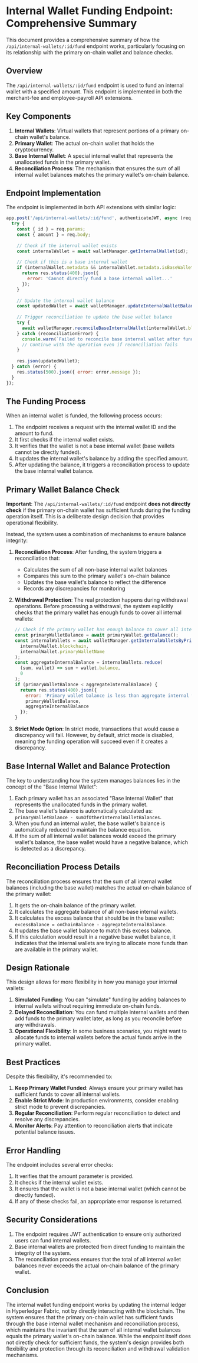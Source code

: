 # Internal Wallet Funding Endpoint: Comprehensive Summary

This document provides a comprehensive summary of how the `/api/internal-wallets/:id/fund` endpoint works, particularly focusing on its relationship with the primary on-chain wallet and balance checks.

## Overview

The `/api/internal-wallets/:id/fund` endpoint is used to fund an internal wallet with a specified amount. This endpoint is implemented in both the merchant-fee and employee-payroll API extensions.

## Key Components

1. **Internal Wallets**: Virtual wallets that represent portions of a primary on-chain wallet's balance.
2. **Primary Wallet**: The actual on-chain wallet that holds the cryptocurrency.
3. **Base Internal Wallet**: A special internal wallet that represents the unallocated funds in the primary wallet.
4. **Reconciliation Process**: The mechanism that ensures the sum of all internal wallet balances matches the primary wallet's on-chain balance.

## Endpoint Implementation

The endpoint is implemented in both API extensions with similar logic:

```javascript
app.post('/api/internal-wallets/:id/fund', authenticateJWT, async (req, res) => {
  try {
    const { id } = req.params;
    const { amount } = req.body;
    
    // Check if the internal wallet exists
    const internalWallet = await walletManager.getInternalWallet(id);
    
    // Check if this is a base internal wallet
    if (internalWallet.metadata && internalWallet.metadata.isBaseWallet) {
      return res.status(400).json({
        error: 'Cannot directly fund a base internal wallet...'
      });
    }
    
    // Update the internal wallet balance
    const updatedWallet = await walletManager.updateInternalWalletBalance(id, parseFloat(amount));
    
    // Trigger reconciliation to update the base wallet balance
    try {
      await walletManager.reconcileBaseInternalWallet(internalWallet.blockchain, internalWallet.primaryWalletName);
    } catch (reconciliationError) {
      console.warn(`Failed to reconcile base internal wallet after funding: ${reconciliationError.message}`);
      // Continue with the operation even if reconciliation fails
    }
    
    res.json(updatedWallet);
  } catch (error) {
    res.status(500).json({ error: error.message });
  }
});
```

## The Funding Process

When an internal wallet is funded, the following process occurs:

1. The endpoint receives a request with the internal wallet ID and the amount to fund.
2. It first checks if the internal wallet exists.
3. It verifies that the wallet is not a base internal wallet (base wallets cannot be directly funded).
4. It updates the internal wallet's balance by adding the specified amount.
5. After updating the balance, it triggers a reconciliation process to update the base internal wallet balance.

## Primary Wallet Balance Check

**Important**: The `/api/internal-wallets/:id/fund` endpoint **does not directly check** if the primary on-chain wallet has sufficient funds during the funding operation itself. This is a deliberate design decision that provides operational flexibility.

Instead, the system uses a combination of mechanisms to ensure balance integrity:

1. **Reconciliation Process**: After funding, the system triggers a reconciliation that:
   - Calculates the sum of all non-base internal wallet balances
   - Compares this sum to the primary wallet's on-chain balance
   - Updates the base wallet's balance to reflect the difference
   - Records any discrepancies for monitoring

2. **Withdrawal Protection**: The real protection happens during withdrawal operations. Before processing a withdrawal, the system explicitly checks that the primary wallet has enough funds to cover all internal wallets:

   ```javascript
   // Check if the primary wallet has enough balance to cover all internal wallets
   const primaryWalletBalance = await primaryWallet.getBalance();
   const internalWallets = await walletManager.getInternalWalletsByPrimaryWallet(
     internalWallet.blockchain, 
     internalWallet.primaryWalletName
   );
   const aggregateInternalBalance = internalWallets.reduce(
     (sum, wallet) => sum + wallet.balance, 
     0
   );
   if (primaryWalletBalance < aggregateInternalBalance) {
     return res.status(400).json({ 
       error: 'Primary wallet balance is less than aggregate internal wallet balances',
       primaryWalletBalance,
       aggregateInternalBalance
     });
   }
   ```

3. **Strict Mode Option**: In strict mode, transactions that would cause a discrepancy will fail. However, by default, strict mode is disabled, meaning the funding operation will succeed even if it creates a discrepancy.

## Base Internal Wallet and Balance Protection

The key to understanding how the system manages balances lies in the concept of the "Base Internal Wallet":

1. Each primary wallet has an associated "Base Internal Wallet" that represents the unallocated funds in the primary wallet.
2. The base wallet's balance is automatically calculated as: `primaryWalletBalance - sumOfOtherInternalWalletBalances`.
3. When you fund an internal wallet, the base wallet's balance is automatically reduced to maintain the balance equation.
4. If the sum of all internal wallet balances would exceed the primary wallet's balance, the base wallet would have a negative balance, which is detected as a discrepancy.

## Reconciliation Process Details

The reconciliation process ensures that the sum of all internal wallet balances (including the base wallet) matches the actual on-chain balance of the primary wallet:

1. It gets the on-chain balance of the primary wallet.
2. It calculates the aggregate balance of all non-base internal wallets.
3. It calculates the excess balance that should be in the base wallet: `excessBalance = onChainBalance - aggregateInternalBalance`.
4. It updates the base wallet balance to match this excess balance.
5. If this calculation would result in a negative base wallet balance, it indicates that the internal wallets are trying to allocate more funds than are available in the primary wallet.

## Design Rationale

This design allows for more flexibility in how you manage your internal wallets:

1. **Simulated Funding**: You can "simulate" funding by adding balances to internal wallets without requiring immediate on-chain funds.
2. **Delayed Reconciliation**: You can fund multiple internal wallets and then add funds to the primary wallet later, as long as you reconcile before any withdrawals.
3. **Operational Flexibility**: In some business scenarios, you might want to allocate funds to internal wallets before the actual funds arrive in the primary wallet.

## Best Practices

Despite this flexibility, it's recommended to:

1. **Keep Primary Wallet Funded**: Always ensure your primary wallet has sufficient funds to cover all internal wallets.
2. **Enable Strict Mode**: In production environments, consider enabling strict mode to prevent discrepancies.
3. **Regular Reconciliation**: Perform regular reconciliation to detect and resolve any discrepancies.
4. **Monitor Alerts**: Pay attention to reconciliation alerts that indicate potential balance issues.

## Error Handling

The endpoint includes several error checks:

1. It verifies that the amount parameter is provided.
2. It checks if the internal wallet exists.
3. It ensures that the wallet is not a base internal wallet (which cannot be directly funded).
4. If any of these checks fail, an appropriate error response is returned.

## Security Considerations

1. The endpoint requires JWT authentication to ensure only authorized users can fund internal wallets.
2. Base internal wallets are protected from direct funding to maintain the integrity of the system.
3. The reconciliation process ensures that the total of all internal wallet balances never exceeds the actual on-chain balance of the primary wallet.

## Conclusion

The internal wallet funding endpoint works by updating the internal ledger in Hyperledger Fabric, not by directly interacting with the blockchain. The system ensures that the primary on-chain wallet has sufficient funds through the base internal wallet mechanism and reconciliation process, which maintains the invariant that the sum of all internal wallet balances equals the primary wallet's on-chain balance. While the endpoint itself does not directly check for sufficient funds, the system's design provides both flexibility and protection through its reconciliation and withdrawal validation mechanisms.
